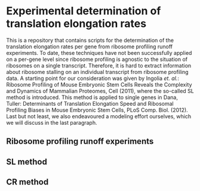# Experimental determination of translation elongation rates
This is a repository that contains scripts for the determination of the translation elongation rates per gene from ribosome profiling runoff experiments. To date, these techniques have not been successfully applied on a per-gene level since ribosome profiling is agnostic to the situation of ribosomes on a single transcript.
Therefore, it is hard to extract information about ribosome stalling on an individual transcript from ribosome profiling data.
A starting point for our consideration was given by Ingolia *et. al.*: Ribosome Profiling of Mouse Embryonic Stem Cells Reveals the Complexity and Dynamics of Mammalian Proteomes, Cell (2011), where the so-called SL method is introduced.
This method is applied to single genes in Dana, Tuller: Determinants of Translation Elongation Speed and Ribosomal Profiling Biases in Mouse Embryonic Stem Cells, PLoS Comp. Biol. (2012).
Last but not least, we also endeavoured a modeling effort ourselves, which we will discuss in the last paragraph.

## Ribosome profiling runoff experiments

## SL method

## CR method
